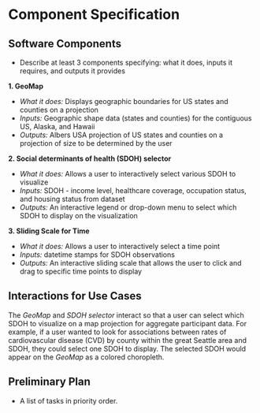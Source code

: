 # Component Specification

## Software Components
* Describe at least 3 components specifying: what it does, inputs 
it requires, and outputs it provides

**1. GeoMap**
* *What it does:* Displays geographic boundaries for US states and
 counties on a projection
* *Inputs:* Geographic shape data (states and counties) for the
 contiguous US, Alaska, and Hawaii
* *Outputs:* Albers USA projection of US states and counties on a 
projection of size to be determined by the user

**2. Social determinants of health (SDOH) selector**
* *What it does:* Allows a user to interactively select various SDOH
 to visualize
* *Inputs:* SDOH - income level, healthcare coverage, occupation status,
 and housing status from dataset 
* *Outputs:* An interactive legend or drop-down menu to select which
 SDOH to display on the visualization

 **3. Sliding Scale for Time**
* *What it does:* Allows a user to interactively select a time point
* *Inputs:* datetime stamps for SDOH observations 
* *Outputs:* An interactive sliding scale that allows the user to click
and drag to specific time points to display

## Interactions for Use Cases
The *GeoMap* and *SDOH selector* interact so that a user can select
 which SDOH to visualize on a map projection for aggregate participant 
 data. For example, if a user wanted to look for associations between 
 rates of  cardiovascular disease (CVD) by county within the great Seattle 
 area and SDOH, they could select  one SDOH to display. The selected SDOH 
 would appear on the *GeoMap* as a colored choropleth.

## Preliminary Plan
*  A list of tasks in priority order.